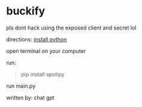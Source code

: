 # buckify

pls dont hack using the exposed client and secret lol

directions:
[install python](https://www.python.org/)

open terminal on your computer

run:
> pip install spotipy

run main.py

written by: chat gpt 
